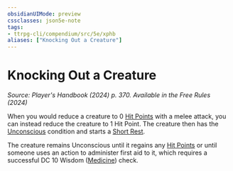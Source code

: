 ```yaml
---
obsidianUIMode: preview
cssclasses: json5e-note
tags:
- ttrpg-cli/compendium/src/5e/xphb
aliases: ["Knocking Out a Creature"]
---
```

# Knocking Out a Creature
*Source: Player's Handbook (2024) p. 370. Available in the Free Rules (2024)* 

When you would reduce a creature to 0 [Hit Points](2-Mechanics/CLI/rules/variant-rules/hit-points-xphb.md) with a melee attack, you can instead reduce the creature to 1 Hit Point. The creature then has the [Unconscious](2-Mechanics/CLI/rules/conditions.md#Unconscious) condition and starts a [Short Rest](2-Mechanics/CLI/rules/variant-rules/short-rest-xphb.md).

The creature remains Unconscious until it regains any [Hit Points](2-Mechanics/CLI/rules/variant-rules/hit-points-xphb.md) or until someone uses an action to administer first aid to it, which requires a successful DC 10 Wisdom ([Medicine](2-Mechanics/CLI/rules/skills.md#Medicine)) check.